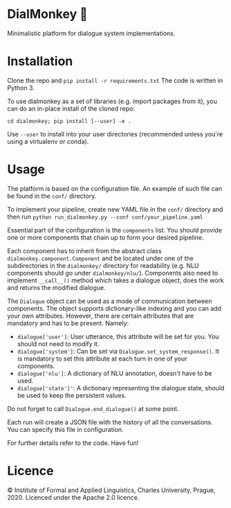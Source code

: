 # DialMonkey 🙊

Minimalistic platform for dialogue system implementations.

# Installation

Clone the repo and `pip install -r requirements.txt`
The code is written in Python 3.

To use dialmonkey as a set of libraries (e.g. import packages from it), you can
do an in-place install of the cloned repo:
```
cd dialmonkey; pip install [--user] -e .
```
Use `--user` to install into your user directories (recommended unless you're using a virtualenv or conda).


# Usage

The platform is based on the configuration file.
An example of such file can be found in the `conf/` directory.

To implement your pipeline, create new YAML file in the `conf/` directory and then run
`python run_dialmonkey.py --conf conf/your_pipeline.yaml`

Essential part of the configuration is the `components` list.
You should provide one or more components that chain up to form your desired pipeline.

Each component has to inherit from the abstract class
`dialmonkey.component.Component` and be located under one of the subdirectories in the `dialmonkey/` directory  for readability
(e.g. NLU components should go under `dialmonkey/nlu/`).
Components also need to implement `__call__()` method which takes a dialogue object, does the work and returns the modified dialogue.

The `Dialogue` object can be used as a mode of communication between components.
The object supports dictionary-like indexing and you can add your own attributes.
However, there are certain attributes that are mandatory and has to be present.
Namely:
 - `dialogue['user']`: User utterance, this attribute will be set for you. You should not need to modify it.
 - `dialogue['system']`: Can be set via `Dialogue.set_system_response()`. It is mandatory to set this attribute at each turn in one of your components.
 - `dialogue['nlu']`: A dictionary of NLU annotation, doesn't have to be used.
 - `dialogue['state']'`: A dictionary representing the dialogue state, should be used to keep the persistent values.
 
Do not forget to call `Dialogue.end_dialogue()` at some point.

Each run will create a JSON file with the history of all the conversations.
You can specify this file in configuration.

For further details refer to the code.
Have fun!


# Licence

© Institute of Formal and Applied Linguistics, Charles University, Prague, 2020.
Licenced under the Apache 2.0 licence.
